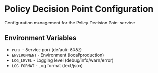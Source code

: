 # Policy Decision Point Configuration

Configuration management for the Policy Decision Point service.

## Environment Variables

- `PORT` - Service port (default: 8082)
- `ENVIRONMENT` - Environment (local/production)
- `LOG_LEVEL` - Logging level (debug/info/warn/error)
- `LOG_FORMAT` - Log format (text/json)
